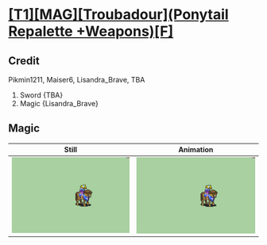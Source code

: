 # [\[T1\]\[MAG\]\[Troubadour\]\(Ponytail Repalette +Weapons\)\[F\]](../)

## Credit

Pikmin1211, Maiser6, Lisandra_Brave, TBA
1. Sword {TBA}
6. Magic {Lisandra_Brave}
	
## Magic

| Still | Animation |
| :---: | :-------: |
| ![Magic still](./Magic_000.png) | ![Magic animation](./Magic.gif) |
